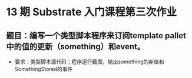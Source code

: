 # 13 期 Substrate 入门课程第三次作业
## 题目：编写一个类型脚本程序来订阅template pallet中的值的更新（something）和event。
* 要求：类型脚本源代码；程序运行截图，输出something的新值和SomethingStored的事件